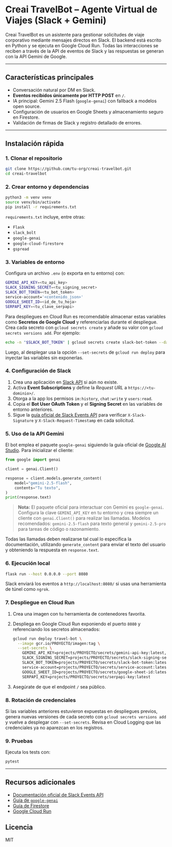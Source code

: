 # Creai TravelBot – Agente Virtual de Viajes (Slack + Gemini)

Creai TravelBot es un asistente para gestionar solicitudes de viaje corporativo mediante mensajes directos en Slack.  El backend está escrito en Python y se ejecuta en Google Cloud Run.  Todas las interacciones se reciben a través de la API de eventos de Slack y las respuestas se generan con la API Gemini de Google.

---

## Características principales

- Conversación natural por DM en Slack.
- **Eventos recibidos únicamente por HTTP POST** en `/`.
- IA principal: Gemini 2.5 Flash (`google-genai`) con fallback a modelos open source.
- Configuración de usuarios en Google Sheets y almacenamiento seguro en Firestore.
- Validación de firmas de Slack y registro detallado de errores.

---

## Instalación rápida

### 1. Clonar el repositorio

```bash
git clone https://github.com/tu-org/creai-travelbot.git
cd creai-travelbot
```

### 2. Crear entorno y dependencias

```bash
python3 -m venv venv
source venv/bin/activate
pip install -r requirements.txt
```

`requirements.txt` incluye, entre otras:

- `Flask`
- `slack_bolt`
- `google-genai`
- `google-cloud-firestore`
- `gspread`

### 3. Variables de entorno

Configura un archivo `.env` (o exporta en tu entorno) con:

```bash
GEMINI_API_KEY=<tu_api_key>
SLACK_SIGNING_SECRET=<tu_signing_secret>
SLACK_BOT_TOKEN=<tu_bot_token>
service-account='<contenido_json>'
GOOGLE_SHEET_ID=<id_de_tu_hoja>
SERPAPI_KEY=<tu_clave_serpapi>
```

Para despliegues en Cloud Run es recomendable almacenar estas variables como
**Secretos de Google Cloud** y referenciarlas durante el despliegue. Crea cada
secreto con `gcloud secrets create` y añade su valor con
`gcloud secrets versions add`. Por ejemplo:

```bash
echo -n "$SLACK_BOT_TOKEN" | gcloud secrets create slack-bot-token --data-file=-
```

Luego, al desplegar usa la opción `--set-secrets` de `gcloud run deploy` para
inyectar las variables sin exponerlas.

### 4. Configuración de Slack

1. Crea una aplicación en [Slack API](https://api.slack.com/apps) si aún no existe.
2. Activa **Event Subscriptions** y define la _Request URL_ a
   `https://<tu-dominio>/`.
3. Otorga a la app los permisos `im:history`, `chat:write` y `users:read`.
4. Copia el **Bot User OAuth Token** y el **Signing Secret** en las variables de entorno anteriores.
5. Sigue la [guía oficial de Slack Events API](https://api.slack.com/apis/connections/events-api)
   para verificar `X-Slack-Signature` y `X-Slack-Request-Timestamp` en cada
   solicitud.

### 5. Uso de la API Gemini

El bot emplea el paquete `google-genai` siguiendo la guía oficial de
[Google AI Studio](https://ai.google.dev/docs).  Para inicializar el cliente:

```python
from google import genai

client = genai.Client()

response = client.models.generate_content(
    model="gemini-2.5-flash",
    contents="Tu texto",
)
print(response.text)
```

> **Nota:** El paquete oficial para interactuar con Gemini es `google-genai`.
> Configura la clave `GEMINI_API_KEY` en tu entorno y crea siempre un cliente
> con `genai.Client()` para realizar las llamadas. Modelos recomendados:
> `gemini-2.5-flash` para texto general y `gemini-2.5-pro` para tareas de
> código o razonamiento.

Todas las llamadas deben realizarse tal cual lo especifica la documentación,
utilizando `generate_content` para enviar el texto del usuario y obteniendo la
respuesta en `response.text`.

### 6. Ejecución local

```bash
flask run --host 0.0.0.0 --port 8080
```

Slack enviará los eventos a `http://localhost:8080/` si usas una
herramienta de túnel como `ngrok`.

### 7. Despliegue en Cloud Run

1. Crea una imagen con tu herramienta de contenedores favorita.
2. Despliega en Google Cloud Run exponiendo el puerto `8080` y referenciando
   los secretos almacenados:

   ```bash
   gcloud run deploy travel-bot \
     --image gcr.io/PROYECTO/imagen:tag \
     --set-secrets \
       GEMINI_API_KEY=projects/PROYECTO/secrets/gemini-api-key:latest,\
       SLACK_SIGNING_SECRET=projects/PROYECTO/secrets/slack-signing-secret:latest,\
       SLACK_BOT_TOKEN=projects/PROYECTO/secrets/slack-bot-token:latest,\
       service-account=projects/PROYECTO/secrets/service-account:latest,\
       GOOGLE_SHEET_ID=projects/PROYECTO/secrets/google-sheet-id:latest,\
       SERPAPI_KEY=projects/PROYECTO/secrets/serpapi-key:latest
   ```

3. Asegúrate de que el endpoint `/` sea público.

### 8. Rotación de credenciales

Si las variables anteriores estuvieron expuestas en despliegues previos,
genera nuevas versiones de cada secreto con `gcloud secrets versions add` y
vuelve a desplegar con `--set-secrets`.  Revisa en Cloud Logging que las
credenciales ya no aparezcan en los registros.

### 9. Pruebas

Ejecuta los tests con:

```bash
pytest
```

---

## Recursos adicionales

- [Documentación oficial de Slack Events API](https://api.slack.com/apis/connections/events-api)
- [Guía de `google-genai`](https://ai.google.dev/docs)
- [Guía de Firestore](https://cloud.google.com/firestore/docs)
- [Google Cloud Run](https://cloud.google.com/run)

## Licencia

MIT
